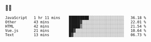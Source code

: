 ### 👨‍💻

<!--START_SECTION:waka-->
```text
JavaScript   1 hr 11 mins    █████████░░░░░░░░░░░░░░░░   36.18 % 
Other        43 mins         █████▓░░░░░░░░░░░░░░░░░░░   22.01 % 
HTML         42 mins         █████▒░░░░░░░░░░░░░░░░░░░   21.54 % 
Vue.js       21 mins         ██▓░░░░░░░░░░░░░░░░░░░░░░   10.64 % 
Text         13 mins         █▓░░░░░░░░░░░░░░░░░░░░░░░   06.73 % 
```
<!--END_SECTION:waka-->
